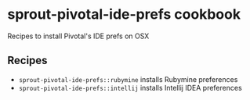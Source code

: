 # sprout-pivotal-ide-prefs cookbook

Recipes to install Pivotal's IDE prefs on OSX


## Recipes

* `sprout-pivotal-ide-prefs::rubymine` installs Rubymine preferences
* `sprout-pivotal-ide-prefs::intellij` installs Intellij IDEA preferences